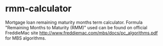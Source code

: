# rmm-calculator
Mortgage loan remaining maturity months term calculator.
Formula "Remaining Months to Maturity (RMM)" used can be found on official FreddieMac site http://www.freddiemac.com/mbs/docs/pc_algorithms.pdf for MBS algorithms.

